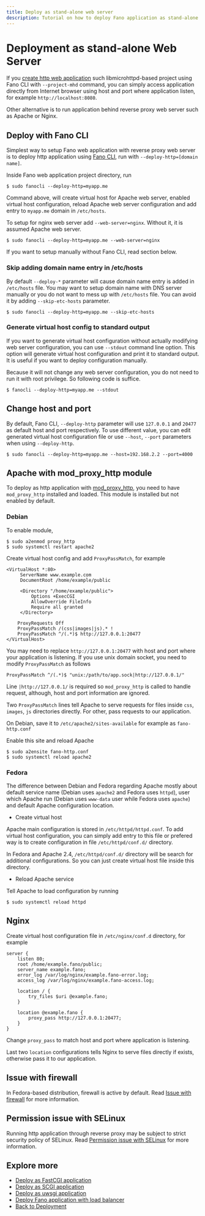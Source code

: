 ```yaml
---
title: Deploy as stand-alone web server
description: Tutorial on how to deploy Fano application as stand-alone web server.
---
```


<h1 class="major">Deployment as stand-alone Web Server</h1>

If you [create http web application](/scaffolding-with-fano-cli/creating-project#scaffolding-libmicrohttpd-project) such libmicrohttpd-based project using Fano CLI with `--project-mhd` command, you can simply access application directly from Internet browser using host and port where application listen, for example `http://localhost:8080`.

Other alternative is to run application behind reverse proxy web server such as Apache or Nginx.

## Deploy with Fano CLI

Simplest way to setup Fano web application with reverse proxy web server is to deploy http application using [Fano CLI](https://github.com/fanoframework/fano-cli), run with `--deploy-http=[domain name]`.

Inside Fano web application project directory, run

```
$ sudo fanocli --deploy-http=myapp.me
```

Command above, will create virtual host for Apache web server, enabled virtual host configuration, reload Apache web server configuration and add entry to `myapp.me` domain in `/etc/hosts`.

To setup for nginx web server add `--web-server=nginx`. Without it, it is assumed Apache web server.

```
$ sudo fanocli --deploy-http=myapp.me --web-server=nginx
```

If you want to setup manually without Fano CLI, read section below.

### Skip adding domain name entry in /etc/hosts

By default `--deploy-*` parameter will cause domain name entry is added in `/etc/hosts` file. You may want to setup domain name with DNS server manually or you do not want to mess up with `/etc/hosts` file. You can avoid it by adding `--skip-etc-hosts` parameter.

```
$ sudo fanocli --deploy-http=myapp.me --skip-etc-hosts
```

### Generate virtual host config to standard output

If you want to generate virtual host configuration without actually modifying
web server configuration, you can use `--stdout` command line option.
This option will generate virtual host configuration  and print it to standard output. It is useful if you want to deploy configuration manually.

Because it will not change any web server configuration, you do not need to run it with root privilege. So following code is suffice.

```
$ fanocli --deploy-http=myapp.me --stdout
```

## <a name="change-host-and-port"></a>Change host and port

By default, Fano CLI, `--deploy-http` parameter will use `127.0.0.1` and `20477` as default host and port respectively. To use different value, you can edit generated virtual host configuration file or use `--host`, `--port` parameters when using `--deploy-http`.

```
$ sudo fanocli --deploy-http=myapp.me --host=192.168.2.2 --port=4000
```

## Apache with mod_proxy_http module

To deploy as http application with [mod_proxy_http](https://httpd.apache.org/docs/2.4/mod/mod_proxy_http.html), you need to have `mod_proxy_http` installed and loaded. This module is installed but not enabled by default.

### Debian

To enable module,

```
$ sudo a2enmod proxy_http
$ sudo systemctl restart apache2
```

Create virtual host config and add `ProxyPassMatch`, for example

```
<VirtualHost *:80>
     ServerName www.example.com
     DocumentRoot /home/example/public

     <Directory "/home/example/public">
         Options +ExecCGI
         AllowOverride FileInfo
         Require all granted
     </Directory>

    ProxyRequests Off
    ProxyPassMatch /(css|images|js).* !
    ProxyPassMatch ^/(.*)$ http://127.0.0.1:20477
</VirtualHost>
```
You may need to replace `http://127.0.0.1:20477` with host and port where your
application is listening. If you use unix domain socket, you need to modify `ProxyPassMatch` as follows

```
ProxyPassMatch ^/(.*)$ "unix:/path/to/app.sock|http://127.0.0.1/"
```

Line `|http://127.0.0.1/` is required so `mod_proxy_http` is called to handle request, although, host and port information are ignored.


Two `ProxyPassMatch` lines tell Apache to serve requests for
files inside `css`, `images`, `js` directories directly. For other, pass requests to our application.

On Debian, save it to `/etc/apache2/sites-available` for example as `fano-http.conf`

Enable this site and reload Apache

```
$ sudo a2ensite fano-http.conf
$ sudo systemctl reload apache2
```

### Fedora

The difference between Debian and Fedora regarding Apache mostly about default service name (Debian uses `apache2` and Fedora uses `httpd`), user which Apache run (Debian uses `www-data` user while Fedora uses `apache`) and default Apache configuration location.

- Create virtual host

Apache main configuration is stored in `/etc/httpd/httpd.conf`. To add virtual host configuration, you can simply add entry to this file or prefered way is to create configuration in file `/etc/httpd/conf.d/` directory.

In Fedora and Apache 2.4, `/etc/httpd/conf.d/` directory will be search for additional configurations. So you can just create virtual host file inside this directory.

- Reload Apache service

Tell Apache to load configuration by running

```
$ sudo systemctl reload httpd
```

## Nginx

Create virtual host configuration file in `/etc/nginx/conf.d` directory, for example

```
server {
    listen 80;
    root /home/example.fano/public;
    server_name example.fano;
    error_log /var/log/nginx/example.fano-error.log;
    access_log /var/log/nginx/example.fano-access.log;

    location / {
        try_files $uri @example.fano;
    }

    location @example.fano {
        proxy_pass http://127.0.0.1:20477;
    }
}
```
Change `proxy_pass` to match host and port where application is listening.

Last two `location` configurations tells Nginx to serve files directly if exists, otherwise pass it to our application.

## Issue with firewall

In Fedora-based distribution, firewall is active by default. Read [Issue with firewall](/deployment/scgi#issue-with-firewall) for more information.

## Permission issue with SELinux

Running http application through reverse proxy may be subject to strict security policy of SELinux. Read [Permission issue with SELinux](/deployment/scgi#permission-issue-with-selinux) for more information.

## Explore more

- [Deploy as FastCGI application](/deployment/fastcgi)
- [Deploy as SCGI application](/deployment/scgi)
- [Deploy as uwsgi application](/deployment/uwsgi)
- [Deploy Fano application with load balancer](/deployment/load-balancer-setup)
- [Back to Deployment](/deployment)

